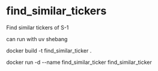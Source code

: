 # find_similar_tickers
Find similar tickers of S-1

can run with uv shebang

docker build -t find_similar_ticker .


docker run -d --name find_similar_ticker find_similar_ticker
